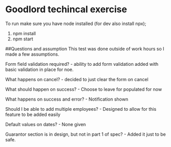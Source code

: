 # Goodlord techincal exercise

To run make sure you have node installed (for dev also install npx);

1. npm install
2. npm start

##Questions and assumption
This test was done outside of work hours so I made a few assumptions.

Form field validation required? - ability to add form validation added with basic validation in place for noe.

What happens on cancel? - decided to just clear the form on cancel

What should happen on success? - Choose to leave for populated for now

What happens on success and error? - Notification shown

Should I be able to add multiple employees? - Designed to allow for this feature to be added easily

Default values on dates? - None given

Guarantor section is in design, but not in part 1 of spec? - Added it just to be safe.
